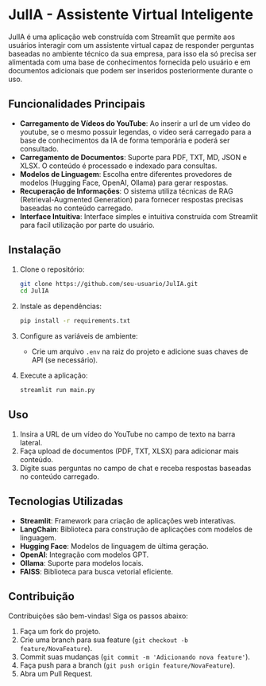 # JulIA - Assistente Virtual Inteligente

JulIA é uma aplicação web construída com Streamlit que permite aos usuários interagir com um assistente virtual capaz de responder perguntas baseadas no ambiente técnico da sua empresa, para isso ela só precisa ser alimentada com uma base de conhecimentos fornecida pelo usuário e em documentos adicionais que podem ser inseridos posteriormente durante o uso.

## Funcionalidades Principais

- **Carregamento de Vídeos do YouTube**: Ao inserir a url de um video do youtube, se o mesmo possuir legendas, o video será carregado para a base de conhecimentos da IA de forma temporária e poderá ser consultado.
- **Carregamento de Documentos**: Suporte para PDF, TXT, MD, JSON e XLSX. O conteúdo é processado e indexado para consultas.
- **Modelos de Linguagem**: Escolha entre diferentes provedores de modelos (Hugging Face, OpenAI, Ollama) para gerar respostas.
- **Recuperação de Informações**: O sistema utiliza técnicas de RAG (Retrieval-Augmented Generation) para fornecer respostas precisas baseadas no conteúdo carregado.
- **Interface Intuitiva**: Interface simples e intuitiva construída com Streamlit para facil utilização por parte do usuário.

## Instalação

1. Clone o repositório:
   ```bash
   git clone https://github.com/seu-usuario/JulIA.git
   cd JulIA
   ```

2. Instale as dependências:
   ```bash
   pip install -r requirements.txt
   ```

3. Configure as variáveis de ambiente:
   - Crie um arquivo `.env` na raiz do projeto e adicione suas chaves de API (se necessário).

4. Execute a aplicação:
   ```bash
   streamlit run main.py
   ```

## Uso

1. Insira a URL de um vídeo do YouTube no campo de texto na barra lateral.
2. Faça upload de documentos (PDF, TXT, XLSX) para adicionar mais conteúdo.
3. Digite suas perguntas no campo de chat e receba respostas baseadas no conteúdo carregado.

## Tecnologias Utilizadas

- **Streamlit**: Framework para criação de aplicações web interativas.
- **LangChain**: Biblioteca para construção de aplicações com modelos de linguagem.
- **Hugging Face**: Modelos de linguagem de última geração.
- **OpenAI**: Integração com modelos GPT.
- **Ollama**: Suporte para modelos locais.
- **FAISS**: Biblioteca para busca vetorial eficiente.

## Contribuição

Contribuições são bem-vindas! Siga os passos abaixo:

1. Faça um fork do projeto.
2. Crie uma branch para sua feature (`git checkout -b feature/NovaFeature`).
3. Commit suas mudanças (`git commit -m 'Adicionando nova feature'`).
4. Faça push para a branch (`git push origin feature/NovaFeature`).
5. Abra um Pull Request.
